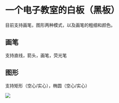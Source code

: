 一个电子教室的白板（黑板）
======================
目前支持画笔，图形两种模式，以及画笔的粗细和颜色。

画笔
---------
支持直线，箭头，画笔，荧光笔

图形
----------
支持矩形（空心/实心），椭圆（空心/实心）




![](https://github.com/fucsusu/imageCache/raw/master/whiteboard.jpg)  

